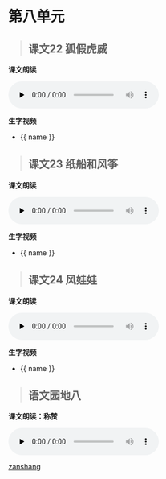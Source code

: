 # 第八单元

> ## 课文22 狐假虎威

<Epep grade="xxyw2a" :pep="1211001201171" :pages="99" :paged="101" ></Epep> 

**课文朗读**

<audio class="myaudio" controls="" preload="none"><source src="//cnvod.cnr.cn/audio2017/ondemand/media/1100/201805/5AF56D7C-82A8-4CC9-974D-2E590A141C1A_2018-05-1118_03_27_0.m4a"></audio>

**生字视频**

<div class="shengzi">
    <ul><li v-for="(value, name,index) in kw2a21" v-on:click="clickvideo" :data-videosrc="value" :key="index">{{ name }}</li></ul>
</div>

> ## 课文23 纸船和风筝

<Epep grade="xxyw2a" :pep="1211001201171" :pages="102" :paged="104" ></Epep> 

**课文朗读**

<audio class="myaudio" controls="" preload="none"><source src="//cnvod.cnr.cn/audio2017/ondemand/media/1100/201805/5AF56D7C-A26C-4E26-91CD-2E590A141C1A_2018-05-1117_49_37_0.m4a"></audio>

**生字视频**

<div class="shengzi">
    <ul><li v-for="(value, name,index) in kw2a23" v-on:click="clickvideo" :data-videosrc="value" :key="index">{{ name }}</li></ul>
</div>


> ## 课文24 风娃娃

<Epep grade="xxyw2a" :pep="1211001201171" :pages="105" :paged="107" ></Epep> 

**课文朗读**

<audio class="myaudio" controls="" preload="none"><source src="//cnvod.cnr.cn/audio2017/ondemand/media/1100/201812/5C09E481-1A20-483E-8D3D-4EE50A141C1A_2018-12-0711_10_23_0.m4a"></audio>

**生字视频**

<div class="shengzi">
    <ul><li v-for="(value, name,index) in kw2a24" v-on:click="clickvideo" :data-videosrc="value" :key="index">{{ name }}</li></ul>
</div>


> ## 语文园地八

<Epep grade="xxyw2a" :pep="1211001201171" :pages="108" :paged="110" ></Epep> 

**课文朗读：称赞**

<audio class="myaudio" controls="" preload="none"><source src="//cnvod.cnr.cn/audio2017/ondemand/media/1100/201812/5C09FBD7-4B08-4E28-B35C-4FC60A141C1A_2018-12-0712_46_20_0.m4a"></audio>


[zanshang](../res/zanshang.md ':include')
